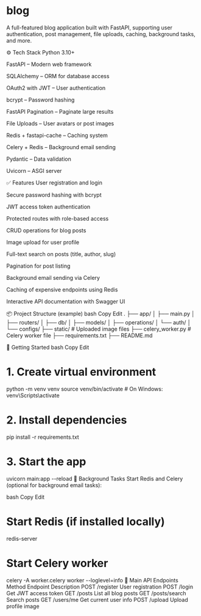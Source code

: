 # blog
A full-featured blog application built with FastAPI, supporting user authentication, post management, file uploads, caching, background tasks, and more.

⚙️ Tech Stack
Python 3.10+

FastAPI – Modern web framework

SQLAlchemy – ORM for database access

OAuth2 with JWT – User authentication

bcrypt – Password hashing

FastAPI Pagination – Paginate large results

File Uploads – User avatars or post images

Redis + fastapi-cache – Caching system

Celery + Redis – Background email sending

Pydantic – Data validation

Uvicorn – ASGI server

✅ Features
User registration and login

Secure password hashing with bcrypt

JWT access token authentication

Protected routes with role-based access

CRUD operations for blog posts

Image upload for user profile

Full-text search on posts (title, author, slug)

Pagination for post listing

Background email sending via Celery

Caching of expensive endpoints using Redis

Interactive API documentation with Swagger UI

📦 Project Structure (example)
bash
Copy
Edit
.
├── app/
│   ├── main.py
│   ├── routers/
│   ├── db/
│   ├── models/
│   ├── operations/
│   └── auth/
│   └── configs/
├── static/                # Uploaded image files
├── celery_worker.py             # Celery worker file
├── requirements.txt
├── README.md

🚀 Getting Started
bash
Copy
Edit
# 1. Create virtual environment
python -m venv venv
source venv/bin/activate  # On Windows: venv\Scripts\activate

# 2. Install dependencies
pip install -r requirements.txt

# 3. Start the app
uvicorn main:app --reload
🧰 Background Tasks
Start Redis and Celery (optional for background email tasks):

bash
Copy
Edit
# Start Redis (if installed locally)
redis-server

# Start Celery worker
celery -A worker.celery worker --loglevel=info
📮 Main API Endpoints
Method	Endpoint	Description
POST	/register	User registration
POST	/login	Get JWT access token
GET	/posts	List all blog posts
GET	/posts/search	Search posts
GET	/users/me	Get current user info
POST	/upload	Upload profile image
